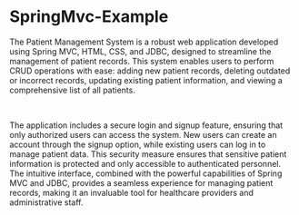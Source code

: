 # SpringMvc-Example
<p>The Patient Management System is a robust web application developed using Spring MVC, HTML, CSS, and JDBC, designed to streamline the management of patient records. This system enables users to perform CRUD operations with ease: adding new patient records, deleting outdated or incorrect records, updating existing patient information, and viewing a comprehensive list of all patients.
</p>
<br>
<p>
The application includes a secure login and signup feature, ensuring that only authorized users can access the system. New users can create an account through the signup option, while existing users can log in to manage patient data. This security measure ensures that sensitive patient information is protected and only accessible to authenticated personnel. The intuitive interface, combined with the powerful capabilities of Spring MVC and JDBC, provides a seamless experience for managing patient records, making it an invaluable tool for healthcare providers and administrative staff.</p>
